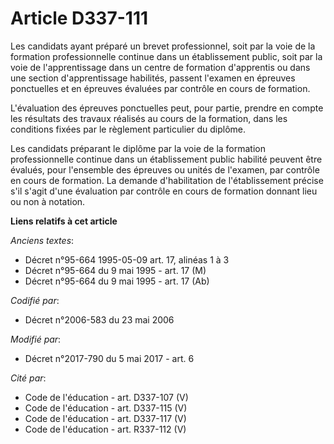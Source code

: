# Article D337-111

Les candidats ayant préparé un brevet professionnel, soit par la voie de la formation professionnelle continue dans un
établissement public, soit par la voie de l'apprentissage dans un centre de formation d'apprentis ou dans une section
d'apprentissage habilités, passent l'examen en épreuves ponctuelles et en épreuves évaluées par contrôle en cours de
formation.

L'évaluation des épreuves ponctuelles peut, pour partie, prendre en compte les résultats des travaux réalisés au cours de la
formation, dans les conditions fixées par le règlement particulier du diplôme.

Les candidats préparant le diplôme par la voie de la formation professionnelle continue dans un établissement public habilité
peuvent être évalués, pour l'ensemble des épreuves ou unités de l'examen, par contrôle en cours de formation. La demande
d'habilitation de l'établissement précise s'il s'agit d'une évaluation par contrôle en cours de formation donnant lieu ou non
à notation.

**Liens relatifs à cet article**

_Anciens textes_:

  - Décret n°95-664 1995-05-09 art. 17, alinéas 1 à 3
  - Décret n°95-664 du 9 mai 1995 - art. 17 (M)
  - Décret n°95-664 du 9 mai 1995 - art. 17 (Ab)

_Codifié par_:

  - Décret n°2006-583 du 23 mai 2006

_Modifié par_:

  - Décret n°2017-790 du 5 mai 2017 - art. 6

_Cité par_:

  - Code de l'éducation - art. D337-107 (V)
  - Code de l'éducation - art. D337-115 (V)
  - Code de l'éducation - art. D337-117 (V)
  - Code de l'éducation - art. R337-112 (V)
